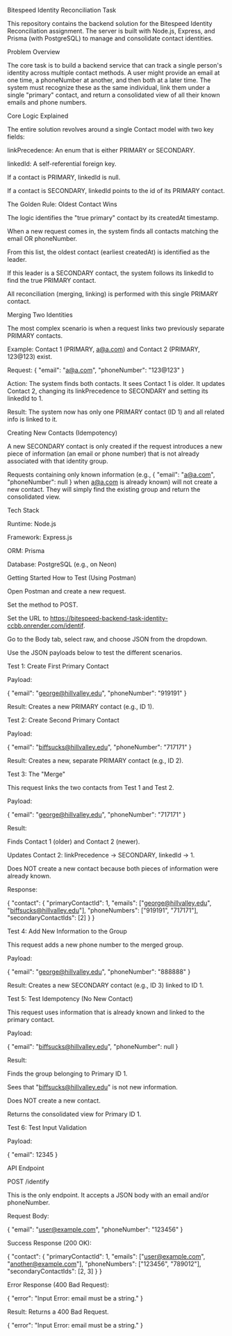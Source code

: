 Bitespeed Identity Reconciliation Task

This repository contains the backend solution for the Bitespeed Identity Reconciliation assignment. The server is built with Node.js, Express, and Prisma (with PostgreSQL) to manage and consolidate contact identities.

Problem Overview

The core task is to build a backend service that can track a single person's identity across multiple contact methods. A user might provide an email at one time, a phoneNumber at another, and then both at a later time. The system must recognize these as the same individual, link them under a single "primary" contact, and return a consolidated view of all their known emails and phone numbers.

Core Logic Explained

The entire solution revolves around a single Contact model with two key fields:

linkPrecedence: An enum that is either PRIMARY or SECONDARY.

linkedId: A self-referential foreign key.

If a contact is PRIMARY, linkedId is null.

If a contact is SECONDARY, linkedId points to the id of its PRIMARY contact.

The Golden Rule: Oldest Contact Wins

The logic identifies the "true primary" contact by its createdAt timestamp.

When a new request comes in, the system finds all contacts matching the email OR phoneNumber.

From this list, the oldest contact (earliest createdAt) is identified as the leader.

If this leader is a SECONDARY contact, the system follows its linkedId to find the true PRIMARY contact.

All reconciliation (merging, linking) is performed with this single PRIMARY contact.

Merging Two Identities

The most complex scenario is when a request links two previously separate PRIMARY contacts.

Example: Contact 1 (PRIMARY, a@a.com) and Contact 2 (PRIMARY, 123@123) exist.

Request: { "email": "a@a.com", "phoneNumber": "123@123" }

Action: The system finds both contacts. It sees Contact 1 is older. It updates Contact 2, changing its linkPrecedence to SECONDARY and setting its linkedId to 1.

Result: The system now has only one PRIMARY contact (ID 1) and all related info is linked to it.

Creating New Contacts (Idempotency)

A new SECONDARY contact is only created if the request introduces a new piece of information (an email or phone number) that is not already associated with that identity group.

Requests containing only known information (e.g., { "email": "a@a.com", "phoneNumber": null } when a@a.com is already known) will not create a new contact. They will simply find the existing group and return the consolidated view.

Tech Stack

Runtime: Node.js

Framework: Express.js

ORM: Prisma

Database: PostgreSQL (e.g., on Neon)

Getting Started
How to Test (Using Postman)

Open Postman and create a new request.

Set the method to POST.

Set the URL to https://bitespeed-backend-task-identity-ccbb.onrender.com/identif.

Go to the Body tab, select raw, and choose JSON from the dropdown.

Use the JSON payloads below to test the different scenarios.

Test 1: Create First Primary Contact

Payload:

{
  "email": "george@hillvalley.edu",
  "phoneNumber": "919191"
}


Result: Creates a new PRIMARY contact (e.g., ID 1).

Test 2: Create Second Primary Contact

Payload:

{
  "email": "biffsucks@hillvalley.edu",
  "phoneNumber": "717171"
}


Result: Creates a new, separate PRIMARY contact (e.g., ID 2).

Test 3: The "Merge"

This request links the two contacts from Test 1 and Test 2.

Payload:

{
  "email": "george@hillvalley.edu",
  "phoneNumber": "717171"
}


Result:

Finds Contact 1 (older) and Contact 2 (newer).

Updates Contact 2: linkPrecedence -> SECONDARY, linkedId -> 1.

Does NOT create a new contact because both pieces of information were already known.

Response:

{
  "contact": {
    "primaryContactId": 1,
    "emails": ["george@hillvalley.edu", "biffsucks@hillvalley.edu"],
    "phoneNumbers": ["919191", "717171"],
    "secondaryContactIds": [2]
  }
}


Test 4: Add New Information to the Group

This request adds a new phone number to the merged group.

Payload:

{
  "email": "george@hillvalley.edu",
  "phoneNumber": "888888"
}


Result: Creates a new SECONDARY contact (e.g., ID 3) linked to ID 1.

Test 5: Test Idempotency (No New Contact)

This request uses information that is already known and linked to the primary contact.

Payload:

{
  "email": "biffsucks@hillvalley.edu",
  "phoneNumber": null
}


Result:

Finds the group belonging to Primary ID 1.

Sees that "biffsucks@hillvalley.edu" is not new information.

Does NOT create a new contact.

Returns the consolidated view for Primary ID 1.

Test 6: Test Input Validation

Payload:

{
  "email": 12345
}

API Endpoint

POST /identify

This is the only endpoint. It accepts a JSON body with an email and/or phoneNumber.

Request Body:

{
  "email": "user@example.com",
  "phoneNumber": "123456"
}


Success Response (200 OK):

{
  "contact": {
    "primaryContactId": 1,
    "emails": ["user@example.com", "another@example.com"],
    "phoneNumbers": ["123456", "789012"],
    "secondaryContactIds": [2, 3]
  }
}


Error Response (400 Bad Request):

{
  "error": "Input Error: email must be a string."
}




Result: Returns a 400 Bad Request.

{
  "error": "Input Error: email must be a string."
}

